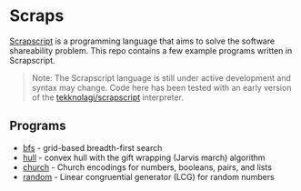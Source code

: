 # Scraps

[Scrapscript](https://scrapscript.org/) is a programming language that aims to solve the software shareability problem. This repo contains a few example programs written in Scrapscript.

> Note: The Scrapscript language is still under active development and syntax may change. Code here has been tested with an early version of the [tekknolagi/scrapscript](https://github.com/tekknolagi/scrapscript) interpreter.

## Programs

- [bfs](bfs.scrap) - grid-based breadth-first search
- [hull](hull.scrap) - convex hull with the gift wrapping (Jarvis march) algorithm
- [church](church.scrap) - Church encodings for numbers, booleans, pairs, and lists
- [random](random.scrap) - Linear congruential generator (LCG) for random numbers
